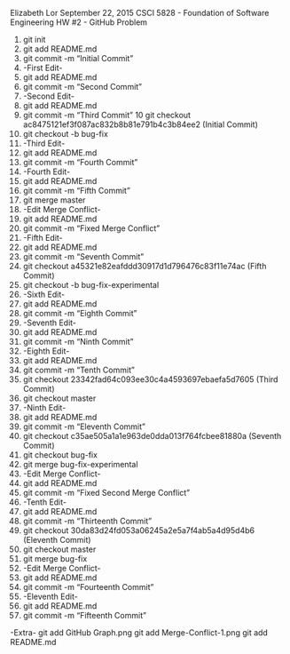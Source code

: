 Elizabeth Lor
September 22, 2015
CSCI 5828 - Foundation of Software Engineering
HW #2 - GitHub Problem


1. git init
2. git add README.md
3. git commit -m “Initial Commit”
4. -First Edit-
5. git add README.md
6. git commit -m “Second Commit”
7. -Second Edit-
8. git add README.md
9. git commit -m “Third Commit”
10 git checkout ac8475121ef3f087ac832b8b81e791b4c3b84ee2 (Initial Commit)
11. git checkout -b bug-fix
12. -Third Edit-
13. git add README.md
14. git commit -m “Fourth Commit”
15. -Fourth Edit-
16. git add README.md
17. git commit -m “Fifth Commit”
18. git merge master
19. -Edit Merge Conflict-
20. git add README.md
21. git commit -m “Fixed Merge Conflict”
22. -Fifth Edit-
23. git add README.md
24. git commit -m “Seventh Commit”
25. git checkout a45321e82eafddd30917d1d796476c83f11e74ac (Fifth Commit)
26. git checkout -b bug-fix-experimental
27. -Sixth Edit-
28. git add README.md
29. git commit -m “Eighth Commit”
30. -Seventh Edit-
31. git add README.md
32. git commit -m “Ninth Commit”
33. -Eighth Edit-
34. git add README.md
35. git commit -m “Tenth Commit”
36. git checkout 23342fad64c093ee30c4a4593697ebaefa5d7605 (Third Commit)
37. git checkout master
38. -Ninth Edit-
39. git add README.md
40. git commit -m “Eleventh Commit”
41. git checkout c35ae505a1a1e963de0dda013f764fcbee81880a (Seventh Commit)
42. git checkout bug-fix
43. git merge bug-fix-experimental
44. -Edit Merge Conflict-
45. git add README.md
46. git commit -m “Fixed Second Merge Conflict”
47. -Tenth Edit-
48. git add README.md
49. git commit -m “Thirteenth Commit”
50. git checkout 30da83d24fd053a06245a2e5a7f4ab5a4d95d4b6 (Eleventh Commit)
51. git checkout master
52. git merge bug-fix
53. -Edit Merge Conflict-
54. git add README.md
55. git commit -m “Fourteenth Commit”
56. -Eleventh Edit-
57. git add README.md
58. git commit -m “Fifteenth Commit”

-Extra-
git add GitHub Graph.png
git add Merge-Conflict-1.png
git add README.md